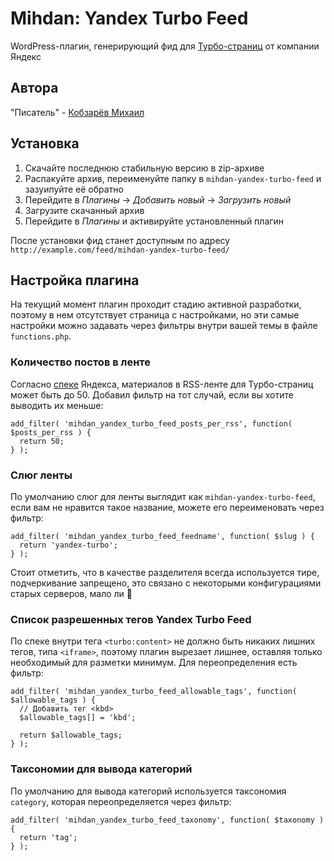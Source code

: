 # Mihdan: Yandex Turbo Feed
WordPress-плагин, генерирующий фид для [Турбо-страниц](https://yandex.ru/adv/turbo) от компании Яндекс

## Автора ##
"Писатель" - [Кобзарёв Михаил](https://wwww.kobzarev.com/)

## Установка ##

1. Скачайте последнюю стабильную версию в zip-архиве
2. Распакуйте архив, переименуйте папку в `mihdan-yandex-turbo-feed` и зазуипуйте её обратно
3. Перейдите в *Плагины* -> *Добавить новый* -> *Загрузить новый*
4. Загрузите скачанный архив
5. Перейдите в *Плагины* и активируйте установленный плагин

После установки фид станет доступным по адресу `http://example.com/feed/mihdan-yandex-turbo-feed/`

## Настройка плагина ##

На текущий момент плагин проходит стадию активной разработки, поэтому в нем отсутствует страница с настройками, но эти самые настройки можно задавать через фильтры внутри вашей темы в файле `functions.php`.

### Количество постов в ленте ###

Согласно [спеке](https://yandex.ru/support/webmaster/turbo/feed.html) Яндекса, материалов в RSS-ленте для Турбо-страниц может быть до 50. Добавил фильтр на тот случай, если вы хотите выводить их меньше:

```
add_filter( 'mihdan_yandex_turbo_feed_posts_per_rss', function( $posts_per_rss ) {
  return 50;
} );
```

### Слюг ленты ###

По умолчанию слюг для ленты выглядит как `mihdan-yandex-turbo-feed`, если вам не нравится такое название, можете его переименовать через фильтр:

```
add_filter( 'mihdan_yandex_turbo_feed_feedname', function( $slug ) {
  return 'yandex-turbo';
} );
```

Стоит отметить, что в качестве разделителя всегда используется тире, подчеркивание запрещено, это связано с некоторыми конфигурациями старых серверов, мало ли 🙂

### Список разрешенных тегов Yandex Turbo Feed ###

По спеке внутри тега `<turbo:content>` не должно быть никаких лишних тегов, типа `<iframe>`, поэтому плагин вырезает лишнее, оставляя только необходимый для разметки минимум. Для переопределения есть фильтр:

```
add_filter( 'mihdan_yandex_turbo_feed_allowable_tags', function( $allowable_tags ) {
  // Добавить тег <kbd>
  $allowable_tags[] = 'kbd';
 
  return $allowable_tags;
} );
```

### Таксономии для вывода категорий ###

По умолчанию для вывода категорий используется таксономия `category`, которая переопределяется через фильтр:

```
add_filter( 'mihdan_yandex_turbo_feed_taxonomy', function( $taxonomy ) {
  return 'tag';
} );
```